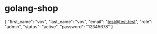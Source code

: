 # golang-shop

{
    "first_name": "vov",
    "last_name": "vov",
    "email": "test@test.test",
    "role": "admin",
    "status": "active",
    "password": "12345678"
}